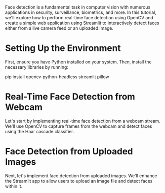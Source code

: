 


Face detection is a fundamental task in computer vision with numerous applications in security, surveillance, biometrics, and more. In this tutorial, we'll explore how to perform real-time face detection using OpenCV and create a simple web application using Streamlit to interactively detect faces either from a live camera feed or an uploaded image.


# Setting Up the Environment

First, ensure you have Python installed on your system. Then, install the necessary libraries by running:

pip install opencv-python-headless streamlit pillow


# Real-Time Face Detection from Webcam

Let's start by implementing real-time face detection from a webcam stream. We'll use OpenCV to capture frames from the webcam and detect faces using the Haar cascade classifier.

# Face Detection from Uploaded Images

Next, let's implement face detection from uploaded images. We'll enhance the Streamlit app to allow users to upload an image file and detect faces within it.


